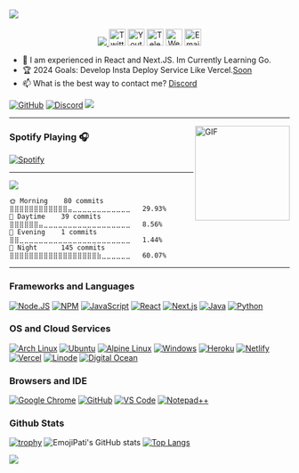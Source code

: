 <h1 aline="center">
 <a href="https://git.io/typing-svg">
  <img src="https://readme-typing-svg.herokuapp.com/?color=00ff99&lines=%22Hello+there!+%F0%9F%91%8B%F0%9F%8F%BB%22;%22I%27m+EmojiPati!%22;%22Welcome+to+My+Profile!%22;%22I%20want%20to%20be%20Full%20Stack%20Developer%22;%22I%27m%20a%20trainee%20at%20Sony.%22;%22I%20am%20an%20Open%20Sourcerer%22"/>
 </a>
</h1>

<p align="center">
    <a href="https://pati.is-a.dev/">
        <img src="https://i.imgur.com/HGK8ljH.png" />
    </a>
<a href="https://twitter.com/"> <img width="30px" src="https://i.imgur.com/A03EcjB.png" title="Twitter"/></a>
<a href="https://youtube.com/@EmojiPati"> <img width="30px" src="https://i.imgur.com/vBk8Y24.png" title="Youtube"/></a>
<a href="https://t.me/"> <img width="30px" src="https://i.imgur.com/nhqMJuV.png" title="Telegram"/></a>
<a href="https://pati.is-a.dev/"> <img width="30px" src="https://i.imgur.com/a8wSMUw.png" title="WebSite"/></a>
<a href="mailto: bestami355karakaya@gmail.com"> <img width="30px" src="https://i.imgur.com/HImN78P.png" title="Email"/> </a><br>
</p>

- 🌱 I am experienced in React and Next.JS. Im Currently Learning Go.
- 🏆 2024 Goals: Develop Insta Deploy Service Like Vercel.[Soon](https://pati.is-a.dev/soon)
- 📫 What is the best way to contact me? [Discord](https://discord.com/users/407130330710147073)

[![GitHub](https://img.shields.io/badge/Github-100000?style=for-the-badge&logo=github&logoColor=white)](https://github.com/EmojiPati)
[![Discord](https://img.shields.io/badge/Discord-7289DA?style=for-the-badge&logo=discord&logoColor=white)](https://discordhub.com/profile/407130330710147073)
[![](https://img.shields.io/badge/Reddit-FF4500?style=for-the-badge&logo=reddit&logoColor=white)](https://www.reddit.com/user/Probro0110/)

---

<img align="right" alt="GIF" height="170px" src="https://media.giphy.com/media/J5B1Y8QZnzXXbLQIBu/giphy.gif" />


### Spotify Playing 🎧

[![Spotify](https://novatorem-kyzbk7wxl-bardiesel.vercel.app/api/spotify)](https://open.spotify.com/user/31jxyavqhi2wfgphdv4tlxu32lje)

---

<!--START_SECTION:waka-->
![](https://komarev.com/ghpvc/?username=EmojiPati&color=000000&style=for-the-badge&label=Total%20Visitors)

```text
🌞 Morning    80 commits    ⣿⣿⣿⣿⣿⣿⣿⣿⣿⣿⣿⣿⣤⣀⣀⣀⣀⣀⣀⣀⣀⣀⣀⣀⣀   29.93% 
🌆 Daytime    39 commits    ⣿⣿⣿⣿⣿⣿⣤⣀⣀⣀⣀⣀⣀⣀⣀⣀⣀⣀⣀⣀⣀⣀⣀⣀⣀   8.56% 
🌃 Evening    1 commits     ⣿⣿⣀⣀⣀⣀⣀⣀⣀⣀⣀⣀⣀⣀⣀⣀⣀⣀⣀⣀⣀⣀⣀⣀⣀   1.44% 
🌙 Night      145 commits   ⣿⣿⣿⣿⣿⣿⣿⣿⣿⣿⣿⣿⣿⣿⣿⣿⣿⣿⣷⣀⣀⣀⣀⣀⣀   60.07% 
```
<!--END_SECTION:waka-->


---

### Frameworks and Languages
[![Node.JS](https://img.shields.io/badge/Node.js-339933?style=for-the-badge&logo=nodedotjs&logoColor=white)](https://nodejs.org)
[![NPM](https://img.shields.io/badge/npm-CB3837?style=for-the-badge&logo=npm&logoColor=white)](https://npmjs.org)
[![JavaScript](https://img.shields.io/badge/JavaScript-F7DF1E?style=for-the-badge&logo=javascript&logoColor=white)](https://javascript.com)
[![React](https://img.shields.io/badge/React-20232A?style=for-the-badge&logo=react&logoColor=61DAFB)](https://react.dev/)
[![Next.js](https://img.shields.io/badge/Next.js-20232A?style=for-the-badge&logo=Next.js&logoColor=61DAFB)](https://nextjs.org/)
[![Java](https://img.shields.io/badge/JAVA-FF6C37?style=for-the-badge&logo=Java&logoColor=white)](https://java.com)
[![Python](https://img.shields.io/badge/Python-0000FF?&style=for-the-badge&logo=Python&logoColor=white)](https://python.org)

### OS and Cloud Services
[![Arch Linux](https://img.shields.io/badge/Arch_Linux-1793D1?style=for-the-badge&logo=arch-linux&logoColor=white)](https://archlinux.org/)
[![Ubuntu](https://img.shields.io/badge/Ubuntu-E95420?style=for-the-badge&logo=ubuntu&logoColor=white)](https://ubuntu.com/)
[![Alpine Linux](https://img.shields.io/badge/Alpine_Linux-0D597F?style=for-the-badge&logo=alpine-linux&logoColor=white)](https://www.alpinelinux.org/)
[![Windows](https://img.shields.io/badge/Windows-0078D6?style=for-the-badge&logo=windows&logoColor=white)](https://microsoft.com/windows)
[![Heroku](https://img.shields.io/badge/Heroku-430098?style=for-the-badge&logo=heroku&logoColor=white)](https://heroku.com)
[![Netlify](https://img.shields.io/badge/Netlify-00C7B7?style=for-the-badge&logo=netlify&logoColor=white)](https://www.netlify.com/)
[![Vercel](https://img.shields.io/badge/Vercel-000000?style=for-the-badge&logo=vercel&logoColor=white)](https://vercel.com/)
[![Linode](https://img.shields.io/badge/Linode-00A95C?style=for-the-badge&logo=Linode&logoColor=white)](https://linode.com/)
[![Digital Ocean](https://img.shields.io/badge/Digital_Ocean-0080FF?style=for-the-badge&logo=DigitalOcean&logoColor=white)](https://digitalocean.com/)


### Browsers and IDE
[![Google Chrome](https://img.shields.io/badge/Google_chrome-4285F4?style=for-the-badge&logo=Google-chrome&logoColor=white)](https://google.com/chrome/)
[![GitHub](https://img.shields.io/badge/Github-100000?style=for-the-badge&logo=github&logoColor=white)](https://github.com)
[![VS Code](https://img.shields.io/badge/Visual_Studio_Code-0078D4?style=for-the-badge&logo=visual%20studio%20code&logoColor=white)](https://code.visualstudio.com)
[![Notepad++](https://img.shields.io/badge/Notepad++-90E59A.svg?style=for-the-badge&logo=notepad%2B%2B&logoColor=black)](https://notepad-plus-plus.org)

### Github Stats
[![trophy](https://github-profile-trophy.vercel.app/?username=EmojiPati&theme=onedark&title=Joined2020,Commit,Followers,Repositories,Stars,PullRequest)](https://github.com/ryo-ma/github-profile-trophy)
![EmojiPati's GitHub stats](https://github-readme-stats.vercel.app/api?username=EmojiPati&show_icons=true&theme=radical)
[![Top Langs](https://github-readme-stats.vercel.app/api/top-langs/?username=EmojiPati)](https://github.com/anuraghazra/github-readme-stats)




<img src="https://imgur.com/rilHVxA.png"/> 
